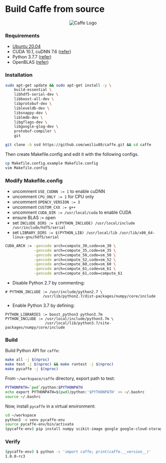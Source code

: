 # Build Caffe from source

<p align="center">
  <img src="https://www.nvidia.com/content/dam/en-zz/Solutions/Data-Center/caffe/GPU-ReadyApp_Caffe_Social-Image_TW-LI_2048X1024.jpg" alt="Caffe Logo">
</p>

### Requirements

- [Ubuntu 20.04](https://ubuntu.com/desktop/developers)
- CUDA 10.1, cuDNN 7.6 ([refer](setup_guidance.md))
- Python 3.7.7 ([refer](python_devel.md))
- OpenBLAS ([refer](OpenBLAS.md))

### Installation

```bash
sudo apt-get update && sudo apt-get install -y \
	build-essential \
	libhdf5-serial-dev \
	libboost-all-dev \
    libprotobuf-dev \
	libleveldb-dev \
	libsnappy-dev \
	liblmdb-dev \
	libgflags-dev \
	libgoogle-glog-dev \
    protobuf-compiler \
	git
```

```bash
git clone -b ssd https://github.com/weiliu89/caffe.git && cd caffe
```

Then create Makefile.config and edit it with the following configs.

```bash
cp Makefile.config.example Makefile.config
vim Makefile.config
```

### Modify Makefile.config

- uncomment `USE_CUDNN := 1` to enable cuDNN
- uncomment `CPU_ONLY := 1` for CPU only
- uncomment `OPENCV_VERSION := 3`
- uncomment `CUSTOM_CXX := g++`
- uncomment `CUDA_DIR := /usr/local/cuda` to enable CUDA
- ensure BLAS := open
- set `INCLUDE_DIRS := $(PYTHON_INCLUDE) /usr/local/include /usr/include/hdf5/serial`
- set `LIBRARY_DIRS := $(PYTHON_LIB) /usr/local/lib /usr/lib/x86_64-linux-gnu/hdf5/serial`

```bash
CUDA_ARCH := -gencode arch=compute_30,code=sm_30 \
             -gencode arch=compute_35,code=sm_35 \
             -gencode arch=compute_50,code=sm_50 \
             -gencode arch=compute_52,code=sm_52 \
             -gencode arch=compute_60,code=sm_60 \
             -gencode arch=compute_61,code=sm_61 \
             -gencode arch=compute_61,code=compute_61
```

- Disable Python 2.7 by commenting:

```
# PYTHON_INCLUDE := /usr/include/python2.7 \
                 /usr/lib/python2.7/dist-packages/numpy/core/include
```

- Enable Python 3.7 by defining:

```
PYTHON_LIBRARIES := boost_python3 python3.7m
PYTHON_INCLUDE := /usr/local/include/python3.7m \
                  /usr/local/lib/python3.7/site-packages/numpy/core/include
```

### Build

Build Python API for `caffe`:

```bash
make all -j $(nproc)
make test -j $(nproc) && make runtest -j $(nproc)
make pycaffe -j $(nproc)
```

From `~/workspace/caffe` directory, export path to test:

```bash
PYTHONPATH=`pwd`/python:$PYTHONPATH
echo export PYTHONPATH=$(pwd)/python:'$PYTHONPATH' >> ~/.bashrc
source ~/.bashrc
```

Now, install `pycaffe` in a virtual environment:

```bash
cd ~/workspace
python3 -m venv pycaffe-env
source pycaffe-env/bin/activate
(pycaffe-env) pip install numpy scikit-image google google-cloud-storage
```

### Verify

```bash
(pycaffe-env) $ python -c 'import caffe; print(caffe.__version__)'
1.0.0-rc3
```
